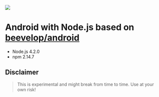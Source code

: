 [![](https://badge.imagelayers.io/beevelop/android-nodejs:latest.svg)](https://imagelayers.io/?images=beevelop/android-nodejs:latest 'Get your own badge on imagelayers.io')

# Android with Node.js based on [beevelop/android](https://github.com/beevelop/docker-android)
- Node.js 4.2.0
- npm 2.14.7

## Disclaimer
> This is experimental and might break from time to time. Use at your own risk!
